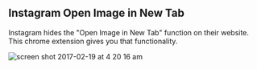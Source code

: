 ## Instagram Open Image in New Tab

Instagram hides the "Open Image in New Tab" function on their website. This chrome extension gives you that functionality. 

![screen shot 2017-02-19 at 4 20 16 am](https://cloud.githubusercontent.com/assets/7637700/23102246/ce78c0d2-f65a-11e6-9b88-537742632246.png)
